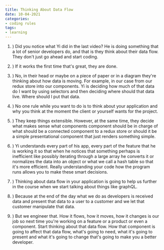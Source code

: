 ```yaml
---
title: Thinking About Data Flow
date: 10-04-2021
categories:
- coding rules
tags:
- learning
---
```



1. ) Did you notice what Yi did in the last video? He is doing something that a lot of senior developers do, and that is they think about their data flow. They don't just go ahead and start coding.
>

2. ) If it works the first time that's great, they are done.
>
3. ) No, in their head or maybe on a piece of paper or in a diagram they're thinking about how data is moving. For example, in our case from our redux store into our components. Yi is deciding how much of that data do I want by using selectors and then deciding where should that data live. Where should I put that data.
>
4. ) No one rule while you want to do is to think about your application and why you think at the moment the client or yourself wants for the project.


5. ) They keep things extensible. However, at the same time, they decide what makes sense what components component should be in charge of what should be a connected component to a redux store or should it be a simple presentational component that just renders something simple.
>

6. ) Yi understands every part of his app, every part of the feature that he is working it so that when he notices that something perhaps is inefficient like possibly iterating through a large array he converts it or normalizes the data into an object or what we call a hash table so that it's more efficient. Really understanding your code how the program runs allows you to make these smart decisions.


7. ) Thinking about data flow in your application is going to help us further in the course when we start talking about things like graphQL.
>

8. ) Because at the end of the day what we do as developers is received data and present that data to a user to a customer and we let that customer manipulate that data.
>

9.  ) But we engineer that. How it flows, how it moves, how it changes is our job so next time you're working on a feature or a product or even a component. Start thinking about that data flow. How that component is going to affect that data flow, what's going to need, what it's going to present and what it's going to change that's going to make you a better developer.
